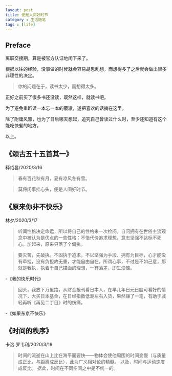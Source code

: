 ```yaml
---
layout: post
title: 便是人间好时节
category : 生活随笔
tags : [life]
---
```


## Preface

离职交接期，算是被官方认证地闲下来了。

根据以往的经验，没事做的时候就会容易胡思乱想，而想得多了之后就会做出很多非理性的决定。

>你的问题在于，读书太少，而想得太多。

正好之前买了很多书还没读，既然这样，就读书吧。

为了避免重蹈读一本忘一本的覆辙，遂把喜欢的话摘在这里。

除了附庸风雅，也为了日后哪天想起，追究自己曾读过什么时，至少还知道有这个能吃快餐的地方。

以上。

## 《颂古五十五首其一》

释绍昙/2020/3/16

>春有百花秋有月，夏有凉风冬有雪。

>莫将闲事挂心头，便是人间好时节。


## 《原来你非不快乐》 

林夕/2020/3/17

>听闻性格决定命运，所以将自己的性格来一次检阅。自问拥有在世俗主流观念中被认为是优点的一些性格：不惜代价追求理想，意志坚强不达标不死心。加起来，原来只落了个偏执。

>要灭苦，先破执。不固执于追求，不以坚强为手段、拥有为目标，心才能没有牵挂，没有负担故无重，才能自由自在。所谓心事，不过是不如己意，那就是我执，执着于自己描画的理想，一有落差，即生烦恼。

-《我的快乐时代》

>回头，我放下万里路，从财金报刊看日本人，在早几年日元日股可看好的情况下，大买日本基金，在日经指数低潮左右入货，果然赚了一笔，有助于减轻再听《再见二丁目》时的伤痛。

-《如果东京不快乐》

## 《时间的秩序》

卡洛.罗韦利/2020/3/18

>时间的流逝在山上比在海平面要快——物体会使他周围的时间变慢（与质量成正比，与距离成反比），此为广义相对论的精髓。 以及，时间与运动速度成反比。 据此，时间在不同空间之中是不统一的。
